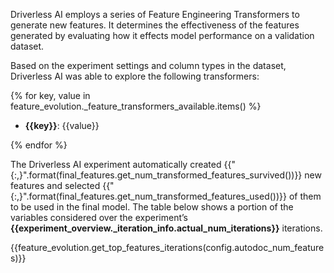 Driverless AI employs a series of Feature Engineering Transformers to generate new features.  It determines the effectiveness of the features generated by evaluating how it effects model performance on a validation dataset.

Based on the experiment settings and column types in the dataset, Driverless AI was able to explore the following transformers:

{% for key, value in feature_evolution._feature_transformers_available.items() %}

- **{{key}}**: {{value}}

{% endfor %}

The Driverless AI experiment automatically created {{"{:,}".format(final_features.get_num_transformed_features_survived())}} new features and selected {{"{:,}".format(final_features.get_num_transformed_features_used())}} of them to be used in the final model.  The table below shows a portion of the variables considered over the experiment’s **{{experiment_overview._iteration_info.actual_num_iterations}}** iterations.  

{{feature_evolution.get_top_features_iterations(config.autodoc_num_features)}}


